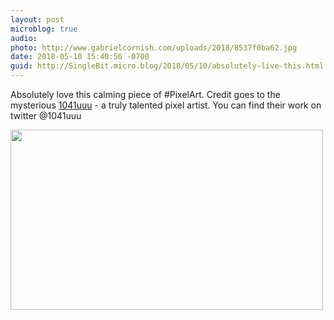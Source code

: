 ```yaml
---
layout: post
microblog: true
audio: 
photo: http://www.gabrielcornish.com/uploads/2018/8537f0ba62.jpg
date: 2018-05-10 15:40:56 -0700
guid: http://SingleBit.micro.blog/2018/05/10/absolutely-live-this.html
---
```

Absolutely love this calming piece of #PixelArt. Credit goes to the mysterious [1041uuu](http://1041uuu.tumblr.com/) - a truly talented pixel artist. You can find their work on twitter @1041uuu

<img src="http://www.gabrielcornish.com/uploads/2018/8537f0ba62.jpg" width="500" height="288" />
